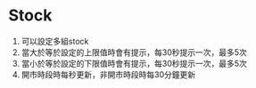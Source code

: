 # Stock

1. 可以設定多組stock
2. 當大於等於設定的上限值時會有提示，每30秒提示一次，最多5次
3. 當小於等於設定的下限值時會有提示，每30秒提示一次，最多5次
4. 開市時段時每秒更新，非開市時段時每30分鐘更新
